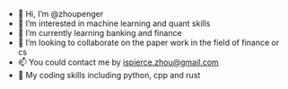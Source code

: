- 👋 Hi, I’m @zhoupenger
- 👀 I’m interested in machine learning and quant skills
- 🌱 I’m currently learning banking and finance
- 💞️ I’m looking to collaborate on the paper work in the field of finance or cs
- 📫 You could contact me by ispierce.zhou@gmail.com
- :hammer: My coding skills including python, cpp and rust

<!---
zhoupenger/zhoupenger is a ✨ special ✨ repository because its `README.md` (this file) appears on your GitHub profile.
You can click the Preview link to take a look at your changes.
--->
